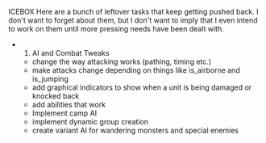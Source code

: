 ICEBOX
Here are a bunch of leftover tasks that keep getting pushed back. I don't want to forget about them, but I don't want to imply that I even intend to work on them until more pressing needs have been dealt with.

 - 1. AI and Combat Tweaks
	 - change the way attacking works (pathing, timing etc.)
	 - make attacks change depending on things like is_airborne and is_jumping
	 - add graphical indicators to show when a unit is being damaged or knocked back
	 - add abilities that work
	 - Implement camp AI
	 - implement dynamic group creation
	 - create variant AI for wandering monsters and special enemies